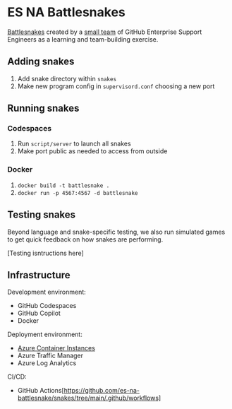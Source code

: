 # ES NA Battlesnakes

[Battlesnakes](https://play.battlesnake.com/) created by a [small team](https://play.battlesnake.com/t/es-na/) of GitHub Enterprise Support Engineers as a learning and team-building exercise.

## Adding snakes

1. Add snake directory within `snakes`
2. Make new program config in `supervisord.conf` choosing a new port

## Running snakes

### Codespaces

1. Run `script/server` to launch all snakes
2. Make port public as needed to access from outside

### Docker

1. `docker build -t battlesnake .`
2. `docker run -p 4567:4567 -d battlesnake`

## Testing snakes

Beyond language and snake-specific testing, we also run simulated games to get quick feedback on how snakes are performing.

[Testing isntructions here]

## Infrastructure

Development environment:
- GitHub Codespaces
- GitHub Copilot
- Docker

Deployment environment:
- [Azure Container Instances](https://github.com/es-na-battlesnake/snakes/blob/main/.github/workflows/docker-image.yml#L31)
- Azure Traffic Manager
- Azure Log Analytics

CI/CD:
- GitHub Actions[https://github.com/es-na-battlesnake/snakes/tree/main/.github/workflows]